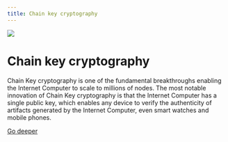 ```yaml
---
title: Chain key cryptography
---
```


![](/img/how-it-works/chain-key-technology.600x300.jpg)

# Chain key cryptography

Chain Key cryptography is one of the fundamental breakthroughs enabling the Internet Computer to scale to millions of nodes. The most notable innovation of Chain Key cryptography is that the Internet Computer has a single public key, which enables any device to verify the authenticity of artifacts generated by the Internet Computer, even smart watches and mobile phones.

[Go deeper](/how-it-works/chain-key-technology/)
